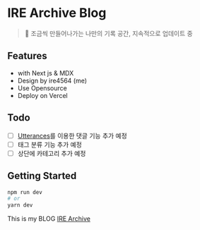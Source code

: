 # IRE Archive Blog

> 💚 조금씩 만들어나가는 나만의 기록 공간, 지속적으로 업데이트 중

## Features

- with Next js & MDX
- Design by ire4564 (me)
- Use Opensource
- Deploy on Vercel

## Todo

- [ ] [Utterances](https://utteranc.es/)를 이용한 댓글 기능 추가 예정
- [ ] 태그 분류 기능 추가 예정
- [ ] 상단에 카테고리 추가 예정

## Getting Started

```bash
npm run dev
# or
yarn dev
```

This is my BLOG [IRE Archive](https://ire4564-blog-next.vercel.app/)
